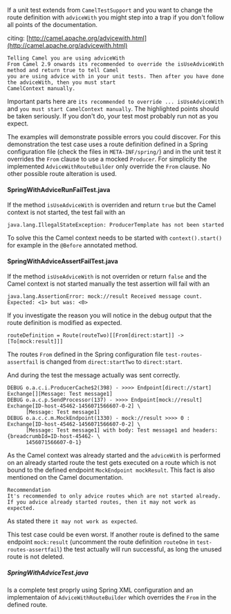 If a unit test extends from `CamelTestSupport` and you want to change the route definition with `adviceWith` you might step into a trap if you don't follow all points of the documentation.

citing: [http://camel.apache.org/advicewith.html](http://camel.apache.org/advicewith.html)

```
Telling Camel you are using adviceWith
From Camel 2.9 onwards its recommended to override the isUseAdviceWith method and return true to tell Camel
you are using advice with in your unit tests. Then after you have done the adviceWith, then you must start
CamelContext manually.
```

Important parts here are `its recommended to override ... isUseAdviceWith` and `you must start CamelContext manually`. The highlighted points should be taken seriously. If you don't do, your test most probably run not as you expect.

The examples will demonstrate possible errors you could discover. For this demonstration the test case uses a route definition defined in a Spring configuration file (check the files in `META-INF/spring/`) and in the unit test it overrides the `From` clause to use a mocked `Producer`. For simplicity the implemented `AdviceWithRouteBuilder` only override the `From` clause. No other possible route alteration is used.

#### SpringWithAdviceRunFailTest.java

If the method `isUseAdviceWith` is overriden and return `true` but the Camel context is not started, the test fail with an

```
java.lang.IllegalStateException: ProducerTemplate has not been started
```

To solve this the Camel context needs to be started with `context().start()` for example in the `@Before` annotated method.


#### SpringWithAdviceAssertFailTest.java

If the method `isUseAdviceWith` is not overriden or return `false` and the Camel context is not started manually the test assertion will fail with an

```
java.lang.AssertionError: mock://result Received message count. Expected: <1> but was: <0>
```

If you investigate the reason you will notice in the debug output that the route definition is modified as expected.

```
routeDefinition = Route(routeTwo)[[From[direct:start]] -> [To[mock:result]]]
```

The routes `From` defined in the Spring configuration file `test-routes-assertfail` is changed from `direct:startTwo` to `direct:start`.

And during the test the message actually was sent correctly.

```
DEBUG o.a.c.i.ProducerCache$2(398) - >>>> Endpoint[direct://start] Exchange[][Message: Test message1]
DEBUG o.a.c.p.SendProcessor(137) - >>>> Endpoint[mock://result] Exchange[ID-host-45462-1456071566607-0-2] \
      [Message: Test message1]
DEBUG o.a.c.c.m.MockEndpoint(1330) - mock://result >>>> 0 : Exchange[ID-host-45462-1456071566607-0-2] \
      [Message: Test message1] with body: Test message1 and headers:{breadcrumbId=ID-host-45462- \
      1456071566607-0-1}
```
As the Camel context was already started and the `adviceWith` is performed on an already started route the test gets executed on a route which is not bound to the defined endpoint `MockEndpoint mockResult`. This fact is also mentioned on the Camel documentation.

```
Recommendation
It's recommended to only advice routes which are not started already.
If you advice already started routes, then it may not work as expected.
```
As stated there `it may not work as expected`.

This test case could be even worst. If another route is defined to the same endpoint `mock:result` (uncomment the route definition `routeOne` in `test-routes-assertfail`) the test actually will run successful, as long the unused route is not deleted.

##### SpringWithAdviceTest.java

Is a complete test proprly using Spring XML configuration and an implementaion of `AdviceWithRouteBuilder` which overrides the `From` in the defined route.
